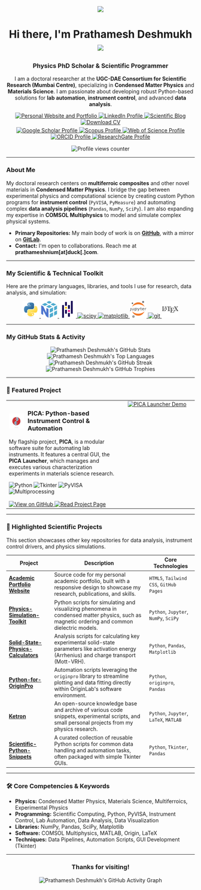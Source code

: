 <div id="header" align="center">
  <img src="https://media.giphy.com/media/qgQUggAC3Pfv687qPC/giphy.gif" width="120"/>
  
  # Hi there, I'm Prathamesh Deshmukh <img src="https://media.giphy.com/media/hvRJCLFzcasrR4ia7z/giphy.gif" width="30px"/>
  
  ### Physics PhD Scholar & Scientific Programmer
  
  <p align="center">
    I am a doctoral researcher at the <b>UGC-DAE Consortium for Scientific Research (Mumbai Centre)</b>, specializing in <b>Condensed Matter Physics</b> and <b>Materials Science</b>. I am passionate about developing robust Python-based solutions for <b>lab automation</b>, <b>instrument control</b>, and advanced <b>data analysis</b>.
  </p>
  
  <div>
    <a href="https://prathameshdeshmukh.site/" target="_blank" rel="noopener noreferrer">
      <img src="https://img.shields.io/badge/Website-6C93C4?style=for-the-badge&logo=website&logoColor=white" alt="Personal Website and Portfolio"/>
    </a>
    <a href="https://in.linkedin.com/in/prathamesh-k-deshmukh" target="_blank" rel="noopener noreferrer">
      <img src="https://img.shields.io/badge/LinkedIn-0077B5?style=for-the-badge&logo=linkedin&logoColor=white" alt="LinkedIn Profile"/>
    </a>
    <a href="https://prathameshdeshmukh.site/pages/blog.html" target="_blank" rel="noopener noreferrer">
      <img src="https://img.shields.io/badge/Blog-20232A?style=for-the-badge&logo=blogger&logoColor=white" alt="Scientific Blog"/>
    </a>
    <a href="https://prathameshdeshmukh.site/pages/cv.html" target="_blank" rel="noopener noreferrer">
      <img src="https://img.shields.io/badge/Download_CV-F6AD55?style=for-the-badge&logo=read-the-docs&logoColor=white" alt="Download CV"/>
    </a>
  </div>
  <div style="margin-top: 5px;">
    <a href="https://scholar.google.com/citations?user=DJgzI30AAAAJ&hl=en&oi=ao" target="_blank" rel="noopener noreferrer">
      <img src="https://img.shields.io/badge/Google_Scholar-4285F4?style=for-the-badge&logo=google-scholar&logoColor=white" alt="Google Scholar Profile"/>
    </a>
    <a href="https://www.scopus.com/authid/detail.uri?authorId=59544780300" target="_blank" rel="noopener noreferrer">
      <img src="https://img.shields.io/badge/Scopus-E9711A?style=for-the-badge&logo=scopus&logoColor=white" alt="Scopus Profile"/>
    </a>
    <a href="https://www.webofscience.com/wos/author/record/OFN-9289-2025" target="_blank" rel="noopener noreferrer">
      <img src="https://img.shields.io/badge/Web_of_Science-D4203B?style=for-the-badge&logo=clarivate&logoColor=white" alt="Web of Science Profile"/>
    </a>
    <a href="https://orcid.org/0009-0008-3278-0837" target="_blank" rel="noopener noreferrer">
      <img src="https://img.shields.io/badge/ORCID-A6CE39?style=for-the-badge&logo=orcid&logoColor=white" alt="ORCID Profile"/>
    </a>
    <a href="https://www.researchgate.net/profile/Prathamesh-Deshmukh-6" target="_blank" rel="noopener noreferrer">
      <img src="https://img.shields.io/badge/ResearchGate-00CCBB?style=for-the-badge&logo=researchgate&logoColor=white" alt="ResearchGate Profile"/>
    </a>
  </div>
    
  <p style="margin-top: 15px;">
    <img src="https://komarev.com/ghpvc/?username=prathameshnium&label=PROFILE+VIEWS&style=for-the-badge&color=brightgreen" alt="Profile views counter" />
  </p>
</div>

---

### About Me

My doctoral research centers on **multiferroic composites** and other novel materials in **Condensed Matter Physics**. I bridge the gap between experimental physics and computational science by creating custom Python programs for **instrument control** (`PyVISA`, `PyMeasure`) and automating complex **data analysis pipelines** (`Pandas`, `NumPy`, `SciPy`). I am also expanding my expertise in **COMSOL Multiphysics** to model and simulate complex physical systems.

- **Primary Repositories:** My main body of work is on **[GitHub](https://github.com/prathameshnium)**, with a mirror on **[GitLab](https://gitlab.com/prathameshnium)**.
- **Contact:** I'm open to collaborations. Reach me at **prathameshnium[at]duck[.]com**.

---

### My Scientific & Technical Toolkit

Here are the primary languages, libraries, and tools I use for research, data analysis, and simulation:

<p align="center">
  <a href="https://www.python.org" target="_blank" rel="noopener noreferrer"> <img src="https://raw.githubusercontent.com/devicons/devicon/master/icons/python/python-original.svg" alt="python" width="45" height="45"/> </a>
  <a href="https://numpy.org/" target="_blank" rel="noopener noreferrer"> <img src="https://raw.githubusercontent.com/devicons/devicon/master/icons/numpy/numpy-original.svg" alt="numpy" width="45" height="45"/> </a>
  <a href="https://pandas.pydata.org/" target="_blank" rel="noopener noreferrer"> <img src="https://raw.githubusercontent.com/devicons/devicon/master/icons/pandas/pandas-original.svg" alt="pandas" width="45" height="45"/> </a>
  <a href="https://scipy.org/" target="_blank" rel="noopener noreferrer"> <img src="https://scipy.org/images/logo.svg" alt="scipy" height="45"/> </a>
  <a href="https://matplotlib.org/" target="_blank" rel="noopener noreferrer"> <img src="https://upload.wikimedia.org/wikipedia/commons/thumb/8/84/Matplotlib_icon.svg/2048px-Matplotlib_icon.svg.png" alt="matplotlib" width="45" height="45"/> </a>
  <a href="https://jupyter.org/" target="_blank" rel="noopener noreferrer"> <img src="https://raw.githubusercontent.com/devicons/devicon/master/icons/jupyter/jupyter-original-wordmark.svg" alt="jupyter" width="45" height="45"/> </a>
  <a href="https://git-scm.com/" target="_blank" rel="noopener noreferrer"> <img src="https://www.vectorlogo.zone/logos/git-scm/git-scm-icon.svg" alt="git" width="45" height="45"/> </a>
  <a href="https://www.latex-project.org/" target="_blank" rel="noopener noreferrer"> <img src="https://raw.githubusercontent.com/devicons/devicon/master/icons/latex/latex-original.svg" alt="latex" width="45" height="45"/> </a>
</p>

---

### My GitHub Stats & Activity

<div align="center">
  <img src="https://github-readme-stats.vercel.app/api?username=prathameshnium&show_icons=true&locale=en&theme=tokyonight&hide_border=true&count_private=true" alt="Prathamesh Deshmukh's GitHub Stats" />
  <img src="https://github-readme-stats.vercel.app/api/top-langs?username=prathameshnium&show_icons=true&locale=en&layout=compact&theme=tokyonight&hide_border=true" alt="Prathamesh Deshmukh's Top Languages" />
</div>
<div align="center">
  <img src="https://github-readme-streak-stats.herokuapp.com/?user=prathameshnium&theme=tokyonight&hide_border=true" alt="Prathamesh Deshmukh's GitHub Streak" />
  <img src="https://github-profile-trophy.vercel.app/?username=prathameshnium&theme=tokyonight&no-frame=true&no-bg=true&margin-w=4" alt="Prathamesh Deshmukh's GitHub Trophies" />
</div>

---

### 🚀 Featured Project

<table width="100%">
  <tr>
    <td width="60%" valign="top">
      <h3 style="display: flex; align-items: center; gap: 10px;">
        <img src="https://raw.githubusercontent.com/prathameshnium/PICA-Python-Instrument-Control-and-Automation/main/_assets/LOGO/PICA_LOGO_NBG.png" alt="PICA Project Logo" width="40"/>
        PICA: Python-based Instrument Control & Automation
      </h3>
      <p>My flagship project, <b>PICA</b>, is a modular software suite for automating lab instruments. It features a central GUI, the <b>PICA Launcher</b>, which manages and executes various characterization experiments in materials science research.</p>
      <div>
        <img src="https://img.shields.io/badge/Python-3776AB?style=for-the-badge&logo=python&logoColor=white" alt="Python"/>
        <img src="https://img.shields.io/badge/Tkinter-2C5985?style=for-the-badge&logo=python&logoColor=white" alt="Tkinter"/>
        <img src="https://img.shields.io/badge/PyVISA-3776AB?style=for-the-badge&logo=python&logoColor=white" alt="PyVISA"/>
        <img src="https://img.shields.io/badge/Multiprocessing-3776AB?style=for-the-badge&logo=python&logoColor=white" alt="Multiprocessing"/>
      </div>
      <br>
      <a href="https://github.com/prathameshnium/PICA-Python-Instrument-Control-and-Automation" target="_blank" rel="noopener noreferrer">
          <img src="https://img.shields.io/badge/View_on_GitHub-181717?style=for-the-badge&logo=github&logoColor=white" alt="View on GitHub"/>
      </a>
      <a href="https://prathameshdeshmukh.site/pages/project-pica.html" target="_blank" rel="noopener noreferrer">
          <img src="https://img.shields.io/badge/Read_Project_Page-6C93C4?style=for-the-badge&logo=website&logoColor=white" alt="Read Project Page"/>
      </a>
    </td>
    <td width="40%" valign="top" align="center">
      <!-- 💡 TIP: Replace this static image with a GIF of your PICA Launcher in action! -->
      <a href="https://github.com/prathameshnium/PICA-Python-Instrument-Control-and-Automation" target="_blank">
        <img src="https://raw.githubusercontent.com/prathameshnium/PICA-Python-Instrument-Control-and-Automation/main/_assets/Images/PICA_Launcher_v6.png" alt="PICA Launcher Demo" width="100%"/>
      </a>
    </td>
  </tr>
</table>

---

### 🔬 Highlighted Scientific Projects

This section showcases other key repositories for data analysis, instrument control drivers, and physics simulations.

| Project                                                               | Description                                                                                                                                                     | Core Technologies                   |
| --------------------------------------------------------------------- | --------------------------------------------------------------------------------------------------------------------------------------------------------------- | ----------------------------------- |
| [**Academic Portfolio Website**](https://github.com/prathameshnium/Prathamesh_Deshmukh) | Source code for my personal academic portfolio, built with a responsive design to showcase my research, publications, and skills. | `HTML5`, `Tailwind CSS`, `GitHub Pages` |
| [**Physics-Simulation-Toolkit**](https://github.com/prathameshnium/Physics-Simulation-Toolkit) | Python scripts for simulating and visualizing phenomena in condensed matter physics, such as magnetic ordering and common dielectric models. | `Python`, `Jupyter`, `NumPy`, `SciPy`   |
| [**Solid-State-Physics-Calculators**](https://github.com/prathameshnium/Solid-State-Physics-Calculators) | Analysis scripts for calculating key experimental solid-state parameters like activation energy (Arrhenius) and charge transport (Mott-VRH). | `Python`, `Pandas`, `Matplotlib`    |
| [**Python-for-OriginPro**](https://github.com/prathameshnium/Python-for-OriginPro) | Automation scripts leveraging the `originpro` library to streamline plotting and data fitting directly within OriginLab's software environment. | `Python`, `originpro`, `Pandas`     |
| [**Ketron**](https://github.com/prathameshnium/Ketron)                | An open-source knowledge base and archive of various code snippets, experimental scripts, and small personal projects from my physics research. | `Python`, `Jupyter`, `LaTeX`, `MATLAB`  |
| [**Scientific-Python-Snippets**](https://github.com/prathameshnium/Scientific-Python-Snippets) | A curated collection of reusable Python scripts for common data handling and automation tasks, often packaged with simple Tkinter GUIs. | `Python`, `Tkinter`, `Pandas`       |

---

### 🛠️ Core Competencies & Keywords
- **Physics:** Condensed Matter Physics, Materials Science, Multiferroics, Experimental Physics
- **Programming:** Scientific Computing, Python, PyVISA, Instrument Control, Lab Automation, Data Analysis, Data Visualization
- **Libraries:** NumPy, Pandas, SciPy, Matplotlib
- **Software:** COMSOL Multiphysics, MATLAB, Origin, LaTeX
- **Techniques:** Data Pipelines, Automation Scripts, GUI Development (Tkinter)

---

<div align="center">
  <h3>Thanks for visiting!</h3>
  <img src="https://github-readme-activity-graph.vercel.app/graph?username=prathameshnium&theme=tokyo-night&hide_border=true&hide_title=false&area=true&bg_color=1a1b27&line=6C93C4&point=A6CE39" alt="Prathamesh Deshmukh's GitHub Activity Graph" />
</div>
